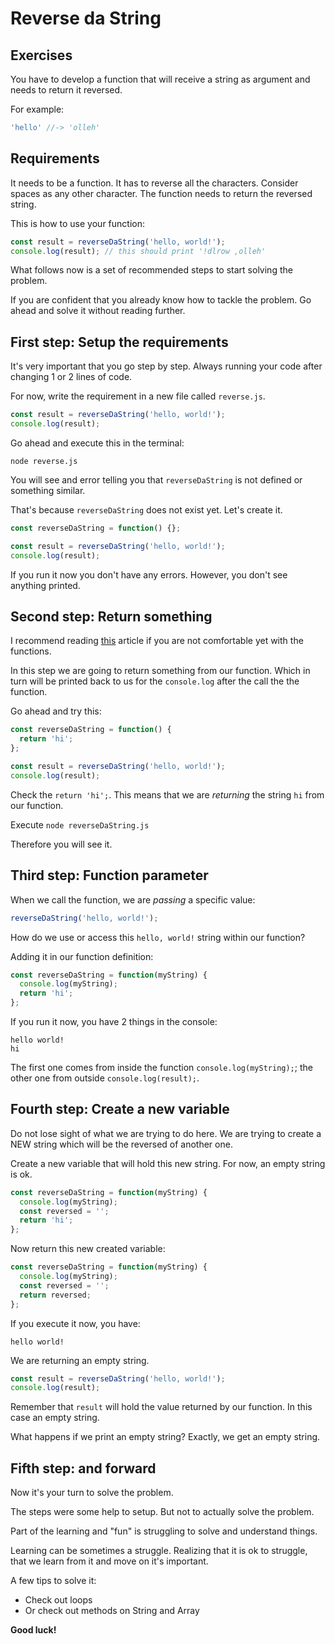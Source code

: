 # Reverse da String

## Exercises

You have to develop a function that will receive a string as argument and needs to return it reversed.

For example:

```javascript
'hello' //-> 'olleh'
```

## Requirements

It needs to be a function. It has to reverse all the characters. Consider spaces as any other character. The function needs to return the reversed string.

This is how to use your function:

```javascript
const result = reverseDaString('hello, world!');
console.log(result); // this should print '!dlrow ,olleh'
```

What follows now is a set of recommended steps to start solving the problem.

If you are confident that you already know how to tackle the problem. Go ahead and solve it without reading further.

## First step: Setup the requirements

It's very important that you go step by step. Always running your code after changing 1 or 2 lines of code.

For now, write the requirement in a new file called `reverse.js`.

```javascript
const result = reverseDaString('hello, world!');
console.log(result);
```

Go ahead and execute this in the terminal:

```text
node reverse.js
```

You will see and error telling you that `reverseDaString` is not defined or something similar.

That's because `reverseDaString` does not exist yet. Let's create it.

```javascript
const reverseDaString = function() {};

const result = reverseDaString('hello, world!');
console.log(result);
```

If you run it now you don't have any errors. However, you don't see anything printed.

## Second step: Return something

I recommend reading [this](https://codeburst.io/javascript-functions-understanding-the-basics-207dbf42ed99) article if you are not comfortable yet with the functions.

In this step we are going to return something from our function. Which in turn will be printed back to us for the `console.log` after the call the the function.

Go ahead and try this:

```javascript
const reverseDaString = function() {
  return 'hi';
};

const result = reverseDaString('hello, world!');
console.log(result);
```

Check the `return 'hi';`. This means that we are _returning_ the string `hi` from our function.

Execute `node reverseDaString.js`

Therefore you will see it.

## Third step: Function parameter

When we call the function, we are _passing_ a specific value:

```javascript
reverseDaString('hello, world!');
```

How do we use or access this `hello, world!` string within our function?

Adding it in our function definition:

```javascript
const reverseDaString = function(myString) {
  console.log(myString);
  return 'hi';
};
```

If you run it now, you have 2 things in the console:

```text
hello world!
hi
```

The first one comes from inside the function `console.log(myString);`; the other one from outside `console.log(result);`.

## Fourth step: Create a new variable

Do not lose sight of what we are trying to do here. We are trying to create a NEW string which will be the reversed of another one.

Create a new variable that will hold this new string. For now, an empty string is ok.

```javascript
const reverseDaString = function(myString) {
  console.log(myString);
  const reversed = '';
  return 'hi';
};
```

Now return this new created variable:

```javascript
const reverseDaString = function(myString) {
  console.log(myString);
  const reversed = '';
  return reversed;
};
```

If you execute it now, you have:

```text
hello world!
```

We are returning an empty string.

```javascript
const result = reverseDaString('hello, world!');
console.log(result);
```

Remember that `result` will hold the value returned by our function. In this case an empty string.

What happens if we print an empty string? Exactly, we get an empty string.

## Fifth step: and forward

Now it's your turn to solve the problem.

The steps were some help to setup. But not to actually solve the problem.

Part of the learning and "fun" is struggling to solve and understand things.

Learning can be sometimes a struggle. Realizing that it is ok to struggle, that we learn from it and move on it's important.

A few tips to solve it:

* Check out loops
* Or check out methods on String and Array

**Good luck!**

